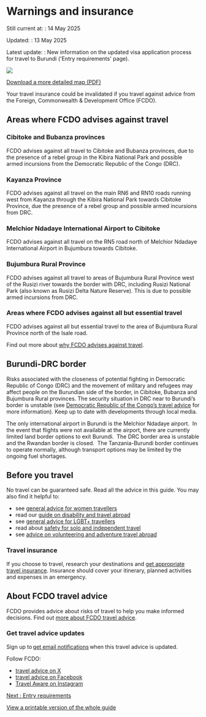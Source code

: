 # Warnings and insurance

Still current at:
:   14 May 2025

Updated:
:   13 May 2025

Latest update:
:   New information on the updated visa application process for travel to Burundi ('Entry requirements' page).

![](https://assets.publishing.service.gov.uk/media/67f055b1cb0feef57df7e5dd/Annex_B_FCDO__TA__007_-_Burundi_Travel_Advice_Ed5__WEB_.jpg)


[Download a more detailed map (PDF)](https://assets.publishing.service.gov.uk/media/67f055b127eb76c92cf7e5e2/Annex_B_FCDO__TA__007_-_Burundi_Travel_Advice_Ed5.pdf)

Your travel insurance could be invalidated if you travel against advice from the Foreign, Commonwealth & Development Office (FCDO).

## Areas where FCDO advises against travel

### Cibitoke and Bubanza provinces

FCDO advises against all travel to Cibitoke and Bubanza provinces, due to the presence of a rebel group in the Kibira National Park and possible armed incursions from the Democratic Republic of the Congo (DRC).

### Kayanza Province

FCDO advises against all travel on the main RN6 and RN10 roads running west from Kayanza through the Kibira National Park towards Cibitoke Province, due the presence of a rebel group and possible armed incursions from DRC.

### Melchior Ndadaye International Airport to Cibitoke

FCDO advises against all travel on the RN5 road north of Melchior Ndadaye International Airport in Bujumbura towards Cibitoke.

### Bujumbura Rural Province

FCDO advises against all travel to areas of Bujumbura Rural Province west of the Rusizi river towards the border with DRC, including Rusizi National Park (also known as Rusizi Delta Nature Reserve). This is due to possible armed incursions from DRC.

### Areas where FCDO advises against all but essential travel

FCDO advises against all but essential travel to the area of Bujumbura Rural Province north of the Isale road.

Find out more about [why FCDO advises against travel](/foreign-travel-advice/burundi/regional-risks).

## Burundi-DRC border

Risks associated with the closeness of potential fighting in Democratic Republic of Congo (DRC) and the movement of military and refugees may affect people on the Burundian side of the border, in Cibitoke, Bubanza and Bujumbura Rural provinces. The security situation in DRC near to Burundi’s border is unstable (see [Democratic Republic of the Congo’s travel advice](https://www.gov.uk/foreign-travel-advice/democratic-republic-of-the-congo) for more information). Keep up to date with developments through local media.

The only international airport in Burundi is the Melchior Ndadaye airport.  In the event that flights were not available at the airport, there are currently limited land border options to exit Burundi.  The DRC border area is unstable and the Rwandan border is closed.  The Tanzania-Burundi border continues to operate normally, although transport options may be limited by the ongoing fuel shortages.

## Before you travel

No travel can be guaranteed safe. Read all the advice in this guide. You may also find it helpful to:

* see [general advice for women travellers](https://www.gov.uk/guidance/advice-for-women-travelling-abroad)
* read our [guide on disability and travel abroad](https://www.gov.uk/government/publications/disabled-travellers)
* see [general advice for LGBT+ travellers](https://www.gov.uk/guidance/lesbian-gay-bisexual-and-transgender-foreign-travel-advice)
* read about [safety for solo and independent travel](https://www.gov.uk/guidance/solo-and-independent-travel)
* see [advice on volunteering and adventure travel abroad](https://www.gov.uk/guidance/safer-adventure-travel-and-volunteering-overseas)

### Travel insurance

If you choose to travel, research your destinations and [get appropriate travel insurance](https://www.gov.uk/guidance/foreign-travel-insurance). Insurance should cover your itinerary, planned activities and expenses in an emergency.

## About FCDO travel advice

FCDO provides advice about risks of travel to help you make informed decisions. Find out [more about FCDO travel advice](https://www.gov.uk/guidance/about-foreign-commonwealth-development-office-travel-advice).

### Get travel advice updates

Sign up to [get email notifications](https://www.gov.uk/foreign-travel-advice/burundi/email-signup) when this travel advice is updated.

Follow FCDO:

* [travel advice on X](https://x.com/fcdotravelgovuk)
* [travel advice on Facebook](https://www.facebook.com/FCDOTravel/)
* [Travel Aware on Instagram](https://www.instagram.com/accounts/login/?next=https%3A%2F%2Fwww.instagram.com%2Ftravelaware%2F&is_from_rle)

[Next
:
Entry requirements](/foreign-travel-advice/burundi/entry-requirements)

[View a printable version of the whole guide](/foreign-travel-advice/burundi/print)